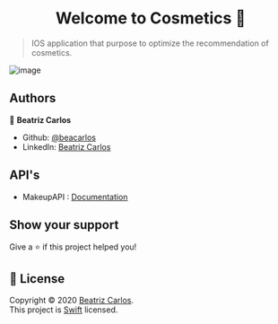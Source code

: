 
<h1 align="center">Welcome to Cosmetics 👋</h1>

> IOS application that purpose to optimize the recommendation of cosmetics.

![image](https://user-images.githubusercontent.com/32069720/116700389-1ad41b80-a99d-11eb-96c5-2b1d7d8b1268.png)

## Authors

 👤 **Beatriz Carlos**
* Github: [@beacarlos](https://github.com/beacarlos)
* LinkedIn: [Beatriz Carlos](https://www.linkedin.com/in/beatriz-carlos-936a07192/)

## API's 
* MakeupAPI : [Documentation](http://makeup-api.herokuapp.com/)

## Show your support

Give a ⭐️ if this project helped you!

## 📝 License

Copyright © 2020 [Beatriz Carlos](https://github.com/beacarlos).<br />
This project is [Swift](https://github.com/CineTimeAcademy/CineTime/blob/master/LICENSE) licensed.
